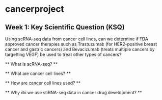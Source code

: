 # cancerproject

## Week 1: Key Scientific Question (KSQ)
Using scRNA-seq data from cancer cell lines, can we determine if FDA approved cancer therapies such as Trastuzumab (for HER2-positive breast cancer and gastric cancers) and Bevacizumab (treats multiple cancers by targetting VEGF) be used to treat other types of cancers?


** What is scRNA-seq? **


** What are cancer cell lines? **


** How are cancer cell lines used? **


** Why do we use scRNA-seq data in cancer drug development? **

